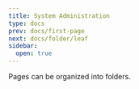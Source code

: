 ```yaml
---
title: System Administration
type: docs
prev: docs/first-page
next: docs/folder/leaf
sidebar:
  open: true
---
```


Pages can be organized into folders.
